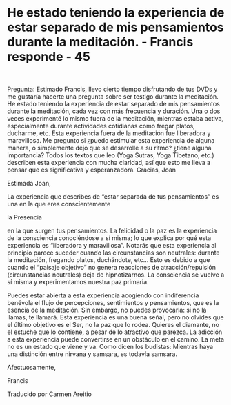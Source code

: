 # He estado teniendo la experiencia de estar separado de mis pensamientos durante la meditación. - Francis responde - 45

  

Pregunta: Estimado Francis, llevo cierto tiempo disfrutando de tus DVDs y me gustaría hacerte una pregunta sobre ser testigo durante la meditación. He estado teniendo la experiencia de estar separado de mis pensamientos durante la meditación, cada vez con más frecuencia y duración. Una o dos veces experimenté lo mismo fuera de la meditación, mientras estaba activa, especialmente durante actividades cotidianas como fregar platos, ducharme, etc. Esta experiencia fuera de la meditación fue liberadora y maravillosa. Me pregunto si ¿puedo estimular esta experiencia de alguna manera, o simplemente dejo que se desarrolle a su ritmo? ¿tiene alguna importancia? Todos los textos que leo (Yoga Sutras, Yoga Tibetano, etc.) describen esta experiencia con mucha claridad, así que esto me lleva a pensar que es significativa y esperanzadora. Gracias, Joan

Estimada Joan,

La experiencia que describes de “estar separada de tus pensamientos” es una en la que eres conscientemente 

la Presencia

 en la que surgen tus pensamientos. La felicidad o la paz es la experiencia de la consciencia conociéndose a sí misma; lo que explica por qué esta experiencia es “liberadora y maravillosa”. Notarás que esta experiencia al principio parece suceder cuando las circunstancias son neutrales: durante la meditación, fregando platos, duchándote, etc… Esto es debido a que cuando el “paisaje objetivo” no genera reacciones de atracción/repulsión (circunstancias neutrales) deja de hipnotizarnos. La consciencia se vuelve a sí misma y experimentamos nuestra paz primaria.

Puedes estar abierta a esta experiencia acogiendo con indiferencia benévola el flujo de percepciones, sentimientos y pensamientos, que es la esencia de la meditación. Sin embargo, no puedes provocarla: si no la llamas, te llamará. Esta experiencia es una buena señal, pero no olvides que el último objetivo es el Ser, no la paz que lo rodea. Quieres el diamante, no el estuche que lo contiene, a pesar de lo atractivo que parezca. La adicción a esta experiencia puede convertirse en un obstáculo en el camino. La meta no es un estado que viene y va. Como dicen los budistas: Mientras haya una distinción entre nirvana y samsara, es todavía samsara. 

Afectuosamente, 

Francis

Traducido por Carmen Areitio

